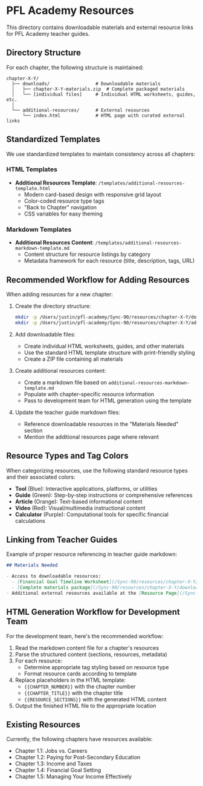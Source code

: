 # PFL Academy Resources

This directory contains downloadable materials and external resource links for PFL Academy teacher guides.

## Directory Structure

For each chapter, the following structure is maintained:

```
chapter-X-Y/
  ├── downloads/                 # Downloadable materials
  │   ├── chapter-X-Y-materials.zip  # Complete packaged materials
  │   └── [individual files]     # Individual HTML worksheets, guides, etc.
  │
  └── additional-resources/      # External resources
      └── index.html             # HTML page with curated external links
```

## Standardized Templates

We use standardized templates to maintain consistency across all chapters:

### HTML Templates

- **Additional Resources Template**: `/templates/additional-resources-template.html`
  - Modern card-based design with responsive grid layout
  - Color-coded resource type tags
  - "Back to Chapter" navigation
  - CSS variables for easy theming

### Markdown Templates

- **Additional Resources Content**: `/templates/additional-resources-markdown-template.md`
  - Content structure for resource listings by category
  - Metadata framework for each resource (title, description, tags, URL)

## Recommended Workflow for Adding Resources

When adding resources for a new chapter:

1. Create the directory structure:
   ```bash
   mkdir -p /Users/justin/pfl-academy/Sync-90/resources/chapter-X-Y/downloads
   mkdir -p /Users/justin/pfl-academy/Sync-90/resources/chapter-X-Y/additional-resources
   ```

2. Add downloadable files:
   - Create individual HTML worksheets, guides, and other materials
   - Use the standard HTML template structure with print-friendly styling
   - Create a ZIP file containing all materials

3. Create additional resources content:
   - Create a markdown file based on `additional-resources-markdown-template.md`
   - Populate with chapter-specific resource information
   - Pass to development team for HTML generation using the template

4. Update the teacher guide markdown files:
   - Reference downloadable resources in the "Materials Needed" section
   - Mention the additional resources page where relevant

## Resource Types and Tag Colors

When categorizing resources, use the following standard resource types and their associated colors:

- **Tool** (Blue): Interactive applications, platforms, or utilities
- **Guide** (Green): Step-by-step instructions or comprehensive references
- **Article** (Orange): Text-based informational content
- **Video** (Red): Visual/multimedia instructional content
- **Calculator** (Purple): Computational tools for specific financial calculations

## Linking from Teacher Guides

Example of proper resource referencing in teacher guide markdown:

```markdown
## Materials Needed

- Access to downloadable resources:
  - [Financial Goal Timeline Worksheet](/Sync-90/resources/chapter-X-Y/downloads/Timeline_Worksheet.html)
  - [Complete materials package](/Sync-90/resources/chapter-X-Y/downloads/chapter-X-Y-materials.zip)
- Additional external resources available at the [Resource Page](/Sync-90/resources/chapter-X-Y/additional-resources/index.html)
```

## HTML Generation Workflow for Development Team

For the development team, here's the recommended workflow:

1. Read the markdown content file for a chapter's resources
2. Parse the structured content (sections, resources, metadata)
3. For each resource:
   - Determine appropriate tag styling based on resource type
   - Format resource cards according to template
4. Replace placeholders in the HTML template:
   - `{{CHAPTER_NUMBER}}` with the chapter number
   - `{{CHAPTER_TITLE}}` with the chapter title
   - `{{RESOURCE_SECTIONS}}` with the generated HTML content
5. Output the finished HTML file to the appropriate location

## Existing Resources

Currently, the following chapters have resources available:

- Chapter 1.1: Jobs vs. Careers
- Chapter 1.2: Paying for Post-Secondary Education
- Chapter 1.3: Income and Taxes
- Chapter 1.4: Financial Goal Setting
- Chapter 1.5: Managing Your Income Effectively